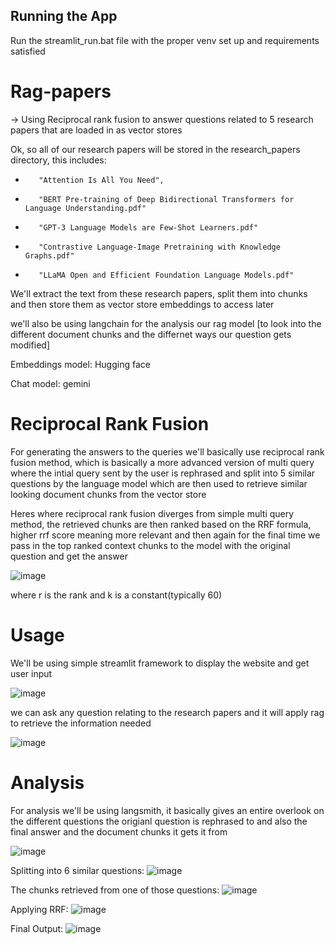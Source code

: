 ## Running the App
Run the streamlit_run.bat file with the proper venv set up and requirements satisfied

# Rag-papers

-> Using Reciprocal rank fusion to answer questions related to 5 research papers that are loaded in as vector stores

Ok, so all of our research papers will be stored in the research_papers directory, this includes:
*        "Attention Is All You Need",
*        "BERT Pre-training of Deep Bidirectional Transformers for Language Understanding.pdf"
*        "GPT-3 Language Models are Few-Shot Learners.pdf"
*        "Contrastive Language-Image Pretraining with Knowledge Graphs.pdf"
*        "LLaMA Open and Efficient Foundation Language Models.pdf"

We'll extract the text from these research papers, split them into chunks and then store them as vector store embeddings to access later

we'll also be using langchain for the analysis our rag model [to look into the different document chunks and the differnet ways our question gets modified]

Embeddings model: Hugging face

Chat model: gemini

# Reciprocal Rank Fusion
For generating the answers to the queries we'll basically use reciprocal rank fusion method, which is basically a more advanced version of multi query where the intial query sent by the user is rephrased and split into 5 similar questions by the language model which are then used to retrieve similar looking document chunks from the vector store

Heres where reciprocal rank fusion diverges from simple multi query method, the retrieved chunks are then ranked based on the RRF formula, higher rrf score meaning more relevant and then again for the final time we pass in the top ranked context chunks to the model with the original question and get the answer

![image](https://github.com/user-attachments/assets/a73e9c7a-5fae-4b30-aa4c-6bda1e120a9b)

where r is the rank and k is a constant(typically 60)

# Usage
We'll be using simple streamlit framework to display the website and get user input

![image](https://github.com/user-attachments/assets/f3a72a77-29c9-458b-b221-b2503167c1ec)

we can ask any question relating to the research papers and it will apply rag to retrieve the information needed

![image](https://github.com/user-attachments/assets/71a4bfc1-abfc-4b98-95c1-eab24ad22319)

# Analysis
For analysis we'll be using langsmith, it basically gives an entire overlook on the different questions the origianl question is rephrased to and also the final answer and the document chunks it gets it from

![image](https://github.com/user-attachments/assets/af570ecb-f8ab-4cc9-a154-89d609ed6e07)

Splitting into 6 similar questions:
![image](https://github.com/user-attachments/assets/16b7c3d8-4b76-4a5d-9953-f959f311d07e)

The chunks retrieved from one of those questions:
![image](https://github.com/user-attachments/assets/05bbbbb3-179f-4261-837a-701fd762fabe)

Applying RRF:
![image](https://github.com/user-attachments/assets/4d88d830-d2ca-46bb-b9a9-98cfd4c3f165)

Final Output:
![image](https://github.com/user-attachments/assets/9f9eea47-a030-40d8-ba87-c95da055d358)





